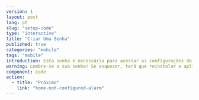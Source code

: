 ```yaml
---
version: 1
layout: post
lang: pt
slug: "setup-code"
type: "interactive"
title: "Criar Uma Senha"
published: true
categories: "mobile"
tags: "mobile"
introduction: Esta senha é necessária para acessar as configurações do aplicativo. Ela não é necessária para alertar os contatos em caso de emergência. 
warning: Lembre-se a sua senha! Se esquecer, terá que reinstalar o aplicativo.
component: code
action:
  - title: "Próximo"
    link: "home-not-configured-alarm"
---
```

